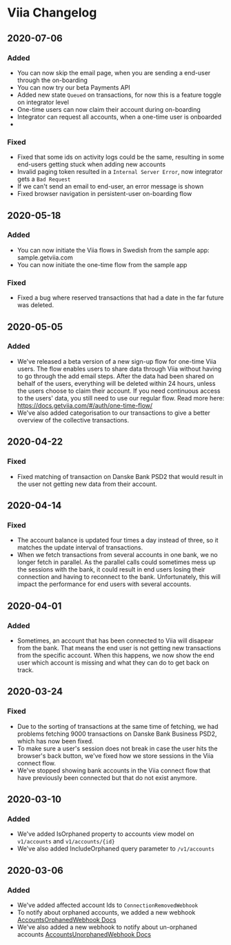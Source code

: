# Viia Changelog
## 2020-07-06

### Added
- You can now skip the email page, when you are sending a end-user through the on-boarding
- You can now try our beta Payments API
- Added new state `Queued` on transactions, for now this is a feature toggle on integrator level
- One-time users can now claim their account during on-boarding
- Integrator can request all accounts, when a one-time user is onboarded
- 

### Fixed
- Fixed that some ids on activity logs could be the same, resulting in some end-users getting stuck when adding new accounts
- Invalid paging token resulted in a `Internal Server Error`, now integrator gets a `Bad Request`
- If we can't send an email to end-user, an error message is shown
- Fixed browser navigation in persistent-user on-boarding flow

## 2020-05-18

### Added
- You can now initiate the Viia flows in Swedish from the sample app: sample.getviia.com
- You can now initiate the one-time flow from the sample app

### Fixed
- Fixed a bug where reserved transactions that had a date in the far future was deleted.

## 2020-05-05
### Added
- We've released a beta version of a new sign-up flow for one-time Viia users. The flow enables users to share data through Viia without having to go through the add email steps. After the data had been shared on behalf of the users, everything will be deleted within 24 hours, unless the users choose to claim their account. If you need continuous access to the users' data, you still need to use our regular flow. Read more here: https://docs.getviia.com/#/auth/one-time-flow/
- We've also added categorisation to our transactions to give a better overview of the collective transactions.


## 2020-04-22
### Fixed
- Fixed matching of transaction on Danske Bank PSD2 that would result in the user not getting new data from their account.


## 2020-04-14

### Fixed
- The account balance is updated four times a day instead of three, so it matches the update interval of transactions.
- When we fetch transactions from several accounts in one bank, we no longer fetch in parallel. As the parallel calls could sometimes mess up the sessions with the bank, it could result in end users losing their connection and having to reconnect to the bank. Unfortunately, this will impact the performance for end users with several accounts.

## 2020-04-01

### Added
- Sometimes, an account that has been connected to Viia will disapear from the bank. That means the end user is not getting new transactions from the specific account. When this happens, we now show the end user which account is missing and what they can do to get back on track.

## 2020-03-24

### Fixed
- Due to the sorting of transactions at the same time of fetching, we had problems fetching 9000 transactions on Danske Bank Business PSD2, which has now been fixed. 
- To make sure a user's session does not break in case the user hits the browser's back button, we've fixed how we store sessions in the Viia connect flow. 
- We've stopped showing bank accounts in the Viia connect flow that have previously been connected but that do not exist anymore. 

## 2020-03-10

### Added

- We've added IsOrphaned property to accounts view model on `v1/accounts` and `v1/accounts/{id}`
- We've also added IncludeOrphaned query parameter to `/v1/accounts`

## 2020-03-06

### Added

- We've added affected account Ids to `ConnectionRemovedWebhook`
- To notify about orphaned accounts, we added a new webhook [AccountsOrphanedWebhook Docs](https://docs.getviia.com/#/webhooks/types?id=accountsorphanedwebhook)
- We've also added a new webhook to notify about un-orphaned accounts [AccountsUnorphanedWebhook Docs](https://docs.getviia.com/#/webhooks/types?id=accountsunorphanedwebhook)
